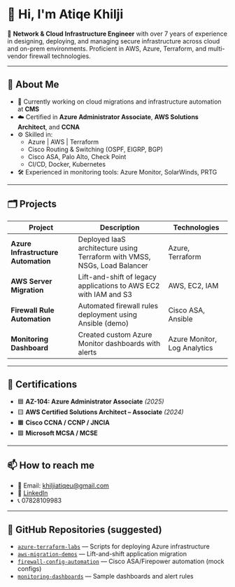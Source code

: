 # 👋 Hi, I'm Atiqe Khilji

🔧 **Network & Cloud Infrastructure Engineer** with over 7 years of experience in designing, deploying, and managing secure infrastructure across cloud and on-prem environments. Proficient in AWS, Azure, Terraform, and multi-vendor firewall technologies.

---

## 🚀 About Me

- 🔭 Currently working on cloud migrations and infrastructure automation at **CMS**
- ☁️ Certified in **Azure Administrator Associate**, **AWS Solutions Architect**, and **CCNA**
- ⚙️ Skilled in:
  - Azure | AWS | Terraform
  - Cisco Routing & Switching (OSPF, EIGRP, BGP)
  - Cisco ASA, Palo Alto, Check Point
  - CI/CD, Docker, Kubernetes
- 🛠️ Experienced in monitoring tools: Azure Monitor, SolarWinds, PRTG

---

## 🗂️ Projects

| Project | Description | Technologies |
|--------|-------------|--------------|
| **Azure Infrastructure Automation** | Deployed IaaS architecture using Terraform with VMSS, NSGs, Load Balancer | Azure, Terraform |
| **AWS Server Migration** | Lift-and-shift of legacy applications to AWS EC2 with IAM and S3 | AWS, EC2, IAM |
| **Firewall Rule Automation** | Automated firewall rules deployment using Ansible (demo) | Cisco ASA, Ansible |
| **Monitoring Dashboard** | Created custom Azure Monitor dashboards with alerts | Azure Monitor, Log Analytics |

---

## 📜 Certifications

- 🟦 **AZ-104: Azure Administrator Associate** *(2025)*
- 🟨 **AWS Certified Solutions Architect – Associate** *(2024)*
- 🟧 **Cisco CCNA / CCNP / JNCIA**
- 🟩 **Microsoft MCSA / MCSE**

---

## 📫 How to reach me

- 📧 Email: khiljiatiqeu@gmail.com
- 🔗 [LinkedIn](https://linkedin.com/in/YOUR-LINKEDIN)
- 📞 07828109983

---

## 📁 GitHub Repositories (suggested)

- [`azure-terraform-labs`](https://github.com/yourusername/azure-terraform-labs) — Scripts for deploying Azure infrastructure
- [`aws-migration-demos`](https://github.com/yourusername/aws-migration-demos) — Lift-and-shift application migration
- [`firewall-config-automation`](https://github.com/yourusername/firewall-config-automation) — Cisco ASA/Firepower automation (mock configs)
- [`monitoring-dashboards`](https://github.com/yourusername/monitoring-dashboards) — Sample dashboards and alert rules
